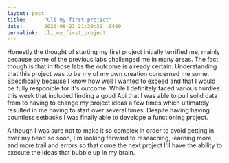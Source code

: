```yaml
---
layout: post
title:      "Cli my first project"
date:       2020-08-23 21:30:39 -0400
permalink:  cli_my_first_project
---
```



Honestly the thought of starting my first project initially terrified me, mainly because some of the previous labs challenged me in many areas. The fact though is that in those labs the outcome is already certain. Understanding that this project was to be my of my own creation concerned me some. Specifically because I know how well I wanted to exceed and that I would be fully responible for it's outcome. While I definitely faced various hurdles this week that included finding a good Api that I was able to pull solid data from to having to change my project ideas a few times which ultimately resulted in me having to start over several times. Despite having having countless setbacks I was finally able to develope a functioning project.

Although I was sure not to make it so complex in order to avoid getting in over my head so soon, I'm looking forward to reseaching, learning more, and more trail and errors so that come the next project I'll have the ability to execute the ideas that bubble up in my brain.

